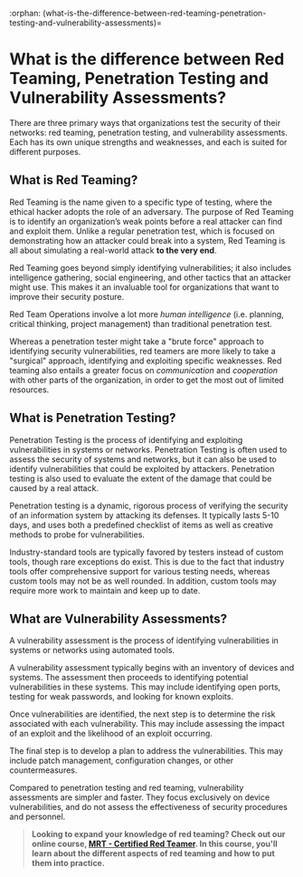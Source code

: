 :orphan:
(what-is-the-difference-between-red-teaming-penetration-testing-and-vulnerability-assessments)=

# What is the difference between Red Teaming, Penetration Testing and Vulnerability Assessments?

There are three primary ways that organizations test the security of their networks: red teaming, penetration testing, and vulnerability assessments. Each has its own unique strengths and weaknesses, and each is suited for different purposes.

## What is Red Teaming?

Red Teaming is the name given to a specific type of testing, where the ethical hacker adopts the role of an adversary. The purpose of Red Teaming is to identify an organization’s weak points before a real attacker can find and exploit them. Unlike a regular penetration test, which is focused on demonstrating how an attacker could break into a system, Red Teaming is all about simulating a real-world attack **to the very end**.

Red Teaming goes beyond simply identifying vulnerabilities; it also includes intelligence gathering, social engineering, and other tactics that an attacker might use. This makes it an invaluable tool for organizations that want to improve their security posture.

Red Team Operations involve a lot more _human intelligence_ (i.e. planning, critical thinking, project management) than traditional penetration test.

Whereas a penetration tester might take a "brute force" approach to identifying security vulnerabilities, red teamers are more likely to take a "surgical" approach, identifying and exploiting specific weaknesses. Red teaming also entails a greater focus on _communication_ and _cooperation_ with other parts of the organization, in order to get the most out of limited resources.

## What is Penetration Testing?

Penetration Testing is the process of identifying and exploiting vulnerabilities in systems or networks. Penetration Testing is often used to assess the security of systems and networks, but it can also be used to identify vulnerabilities that could be exploited by attackers. Penetration testing is also used to evaluate the extent of the damage that could be caused by a real attack.

Penetration testing is a dynamic, rigorous process of verifying the security of an information system by attacking its defenses. It typically lasts 5-10 days, and uses both a predefined checklist of items as well as creative methods to probe for vulnerabilities.

Industry-standard tools are typically favored by testers instead of custom tools, though rare exceptions do exist. This is due to the fact that industry tools offer comprehensive support for various testing needs, whereas custom tools may not be as well rounded. In addition, custom tools may require more work to maintain and keep up to date.

## What are Vulnerability Assessments?

A vulnerability assessment is the process of identifying vulnerabilities in systems or networks using automated tools.

A vulnerability assessment typically begins with an inventory of devices and systems. The assessment then proceeds to identifying potential vulnerabilities in these systems. This may include identifying open ports, testing for weak passwords, and looking for known exploits.

Once vulnerabilities are identified, the next step is to determine the risk associated with each vulnerability. This may include assessing the impact of an exploit and the likelihood of an exploit occurring.

The final step is to develop a plan to address the vulnerabilities. This may include patch management, configuration changes, or other countermeasures.

Compared to penetration testing and red teaming, vulnerability assessments are simpler and faster. They focus exclusively on device vulnerabilities, and do not assess the effectiveness of security procedures and personnel.

> **Looking to expand your knowledge of red teaming? Check out our online course, [MRT - Certified Red Teamer](https://www.mosse-institute.com/certifications/mrt-certified-red-teamer.html). In this course, you'll learn about the different aspects of red teaming and how to put them into practice.**

